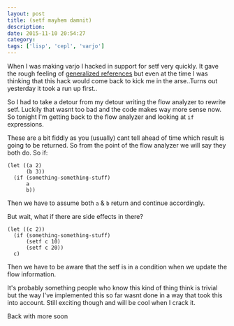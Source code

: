 ```yaml
---
layout: post
title: (setf mayhem damnit)
description:
date: 2015-11-10 20:54:27
category:
tags: ['lisp', 'cepl', 'varjo']
---
```


When I was making varjo I hacked in support for setf very quickly. It gave the rough feeling of [generalized references](http://www.lispworks.com/documentation/HyperSpec/Body/05_aa.htm) but even at the time I was thinking that this hack would come back to kick me in the arse..Turns out yesterday it took a run up first..

So I had to take a detour from my detour writing the flow analyzer to rewrite setf. Luckily that wasnt too bad and the code makes way more sense now. So tonight I'm getting back to the flow analyzer and looking at `if` expressions.

These are a bit fiddly as you (usually) cant tell ahead of time which result is going to be returned. So from the point of the flow analyzer we will say they both do. So if:

    (let ((a 2)
          (b 3))
      (if (something-something-stuff)
          a
          b))

Then we have to assume both `a` & `b` return and continue accordingly.

But wait, what if there are side effects in there?

    (let ((c 2))
      (if (something-something-stuff)
          (setf c 10)
          (setf c 20))
	  c)


Then we have to be aware that the setf is in a condition when we update the flow information.

It's probably something people who know this kind of thing think is trivial but the way I've implemented this so far wasnt done in a way that took this into account. Still exciting though and will be cool when Ι crack it.

Back with more soon
